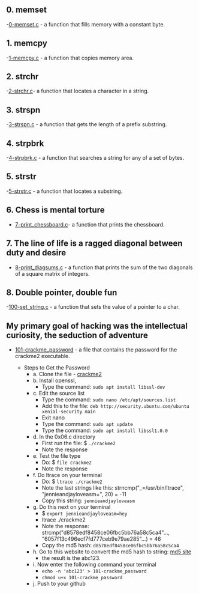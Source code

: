 ## 0. memset
-[0-memset.c](https://github.com/larsody/alx-low_level_programming/blob/master/0x07-pointers_arrays_strings/0-memset.c) - a function that fills memory with a constant byte.

## 1. memcpy
-[1-memcpy.c](https://github.com/larsody/alx-low_level_programming/blob/master/0x07-pointers_arrays_strings/1-memcpy.c) - a function that copies memory area.

## 2. strchr
-[2-strchr.c](https://github.com/larsody/alx-low_level_programming/blob/master/0x07-pointers_arrays_strings/2-strchr.c)- a function that locates a character in a string.

## 3. strspn
-[3-strspn.c](https://github.com/larsody/alx-low_level_programming/blob/master/0x07-pointers_arrays_strings/3-strspn.c) - a function that gets the length of a prefix substring.

## 4. strpbrk
-[4-strpbrk.c](https://github.com/larsody/alx-low_level_programming/blob/master/0x07-pointers_arrays_strings/4-strpbrk.c) - a function that searches a string for any of a set of bytes.

## 5. strstr
-[5-strstr.c](https://github.com/larsody/alx-low_level_programming/blob/master/0x07-pointers_arrays_strings/5-strstr.c) - a function that locates a substring.

## 6. Chess is mental torture
- [7-print_chessboard.c](https://github.com/larsody/alx-low_level_programming/blob/master/0x07-pointers_arrays_strings/7-print_chessboard.c)- a function that prints the chessboard.

## 7. The line of life is a ragged diagonal between duty and desire
- [8-print_diagsums.c](https://github.com/larsody/alx-low_level_programming/blob/master/0x07-pointers_arrays_strings/8-print_diagsums.c) - a function that prints the sum of the two diagonals of a square matrix of integers.

## 8. Double pointer, double fun
-[100-set_string.c](https://github.com/larsody/alx-low_level_programming/blob/master/0x07-pointers_arrays_strings/100-set_string.c) - a function that sets the value of a pointer to a char.




## My primary goal of hacking was the intellectual curiosity, the seduction of adventure
- [101-crackme_password](https://github.com/larsody/alx-low_level_programming/blob/master/0x07-pointers_arrays_strings/101-crackme_password) - a file that contains the password for the crackme2 executable.

   - Steps to Get the Password
     - a. Clone the file - [crackme2](https://github.com/holbertonschool/0x06.c)
     - b. Install openssl,
       - Type the command: `sudo apt install libssl-dev`
     - c. Edit the source list
       - Type the command: `sudo nano /etc/apt/sources.list`
       - Add this to the file: `deb http://security.ubuntu.com/ubuntu xenial-security main`
       - Exit nano
       - Type the command: `sudo apt update`
       - Type the command: `sudo apt install libssl1.0.0`
     - d. In the 0x06.c directory
       - First run the file: $ `./crackme2`
       - Note the response
     - e. Test the file type
       - Do: $ `file crackme2`
       - Note the response
     - f. Do ltrace on your terminal
       -  Do: $ `ltrace ./crackme2`
       -  Note the last strings like this: strncmp("_=/usr/bin/ltrace", "jennieandjayloveasm=", 20) = -11
       -  Copy this string: `jennieandjayloveasm`
     - g. Do this next on your terminal
       - $ `export jennieandjayloveasm=hey`
       - ltrace ./crackme2
       - Note the response: strcmp("d8578edf8458ce06fbc5bb76a58c5ca4"…, "6057f13c496ecf7fd777ceb9e79ae285"…) = 46
       - Copy the md5 hash: `d8578edf8458ce06fbc5bb76a58c5ca4`
     - h. Go to this website to convert the md5 hash to string: [md5 site](https://md5.gromweb.com/?md5=d8578edf8458ce06fbc5bb76a58c5ca4)
       - the result is the abc123.
     - i. Now enter the following command your terminal
       - `echo -n 'abc123' > 101-crackme_password`
       - `chmod u+x 101-crackme_password`
     - j. Push to your github
